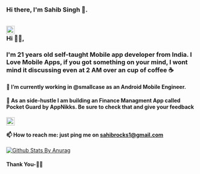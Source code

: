 ### Hi there, I'm Sahib Singh 👋.

<br/>
<a href="https://www.linkedin.com/in/sahib-singh-876959143/">
  <img align="left" alt="Linkedin" width="22px" src="https://cdn.jsdelivr.net/npm/simple-icons@v3/icons/linkedin.svg" />
</a>

### Hi 🙋‍♂️,
### I'm 21 years old self-taught Mobile app developer from India. I Love Mobile Apps, if you got something on your mind, I wont mind it discussing even at 2 AM over an cup of coffee ☕️
#### 🔭 I’m currently working in @smallcase as an Android Mobile Engineer.
#### 🌱 As an side-hustle I am building an Finance Managment App called Pocket Guard by AppNikks. Be sure to check that and give your feedback <a href="https://play.google.com/store/apps/details?id=com.appnikks.gullak&hl=en_IN">
  <img align="left" alt="PocketGuard" width="22px" src="https://cdn.jsdelivr.net/npm/simple-icons@3.1.0/icons/googleplay.svg" />
</a>
<br/>

#### 📫 How to reach me: just ping me on sahibrocks1@gmail.com

[![Github Stats By Anurag](https://github-readme-stats.vercel.app/api?username=sahibedu&show_icons=true&title_color=fff&icon_color=79ff97&text_color=9f9f9f&bg_color=151515)](https://github.com/anuraghazra/github-readme-stats)

#### Thank You-🙏🏼

<!--
**sahibedu/sahibedu** is a ✨ _special_ ✨ repository because its `README.md` (this file) appears on your GitHub profile.

Here are some ideas to get you started:

- 🔭 I’m currently working on ...
- 🌱 I’m currently learning ...
- 👯 I’m looking to collaborate on ...
- 🤔 I’m looking for help with ...
- 💬 Ask me about ...
- 📫 How to reach me: ...
- 😄 Pronouns: ...
- ⚡ Fun fact: ...
-->
